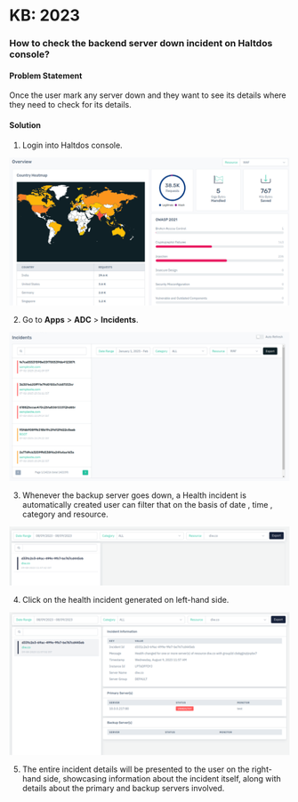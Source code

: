 # KB: 2023

### **How to check the backend server down incident on Haltdos console?**

#### **Problem Statement**

Once the user mark any server down and they want to see its details where they need to check for its details.

#### **Solution**

1. Login into Haltdos console.

![](/img/adc/v8/kb/kb_2023_overview.png)

2. Go to **Apps** > **ADC** > **Incidents**.

![](/img/adc/v8/kb/kb_2023_incident.png)

3. Whenever the backup server goes down, a Health incident is automatically created user can filter that on the basis of date , time , category and resource.

![](/img/adc/v8/kb/kb_2023_backup_incident.png)

4. Click on the health incident generated on left-hand side.

![](/img/adc/v8/kb/kb_2023_incident_details.png)

5. The entire incident details will be presented to the user on the right-hand side, showcasing information about the incident itself, along with details about the primary and backup servers involved.